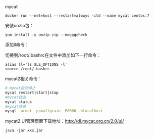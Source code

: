 mycat

```
docker run --net=host --restart=always -itd --name mycat centos:7
```

安装unzip包：

```
yum install -y unzip zip --nogpgcheck
```

添加ll命令：

切换到/root/.bashrc在文件中添加如下一行命令：

```
alias ll='ls $LS_OPTIONS -l'
source /root/.bashrc
```

mycat2相关命令：

```sh
# mycat启动停止
mycat restart|start|stop
#mycat状态
mycat status
#mycat登录
mysql -uroot -psmallgrain -P8066 -hlocalhost
```

mycat2 UI管理页面下载地址：http://dl.mycat.org.cn/2.0/ui/

```
java -jar xxx.jar
```

